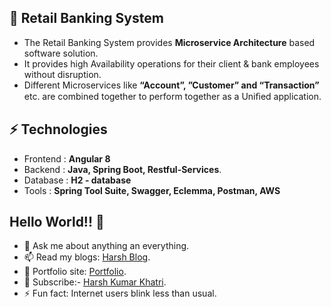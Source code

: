 ## 👯 Retail Banking System
* The	Retail	Banking	System	provides	<b>Microservice	Architecture</b> based software solution.
* It provides high Availability operations for their client & bank  employees without disruption.
* Different Microservices like **“Account”, ”Customer” and “Transaction”** etc. are combined together to perform together as  a Uniﬁed application.
## ⚡ Technologies
- Frontend : **Angular 8**
- Backend : **Java, Spring Boot, Restful-Services**.
- Database : **H2 - database**
- Tools : **Spring Tool Suite, Swagger, Eclemma, Postman, AWS**
## Hello World!! 🤔
- 💬 Ask me about anything an everything.
- 📫 Read my blogs: [Harsh Blog](https://medium.com/harsh-kumar-khatri).
- 🎯 Portfolio site: [Portfolio](https://harshkumarkhatri.github.io/Portfolio-Site/index.html).
- 🔔 Subscribe:- [Harsh Kumar Khatri](https://www.youtube.com/channel/UCKNtMU9M559bmXxKoT6YeJw).
- ⚡ Fun fact: Internet users blink less than usual.
